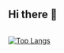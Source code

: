 ## Hi there 👋
<img src="https://komarev.com/ghpvc/?username=justjust1n1126&style=flat-square&color=blue" alt=""/>

[![Top Langs](https://github-readme-stats.vercel.app/api/top-langs/?username=your-github-username)](https://github.com/anuraghazra/github-readme-stats)
